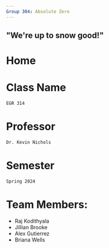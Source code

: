 ```yaml
---
Group 304: Absolute Zero
---
```

## "We're up to snow good!"

# Home

# Class Name
	EGR 314
# Professor
 	Dr. Kevin Nichols
# Semester
	Spring 2024
# Team Members:
* Raj Kodithyala
* Jillian Brooke
* Alex Gutierrez
* Briana Wells

